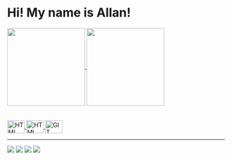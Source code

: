   <h1> Hi! My name is Allan!</h1>

<div>
  <a href="https://github.com/AllazaoAllado">
  <img align="center" height="180em"    src="https://github-readme-stats.vercel.app/api?username=AllazaoAllado&show_icons=true&theme=react&include_all_commits=true&count_private=true"/>
   <img align="center" height="180em"  src="https://github-readme-stats.vercel.app/api/top-langs/?username=AllazaoAllado&layout=compact&langs_count=7&theme=react"/>
</div>
 <br>
<div  align="left"> 
  <div style="display: inline_block"><br>
  <img align="center" alt="HTML" height="30" width="40" src="https://cdn.jsdelivr.net/gh/devicons/devicon/icons/html5/html5-plain.svg">
  <img align="center" alt="HTML" height="30" width="40" src="https://cdn.jsdelivr.net/gh/devicons/devicon/icons/postgresql/postgresql-plain.svg">
  <img align="center" alt="GIT" height="30" width="40" src="https://cdn.jsdelivr.net/gh/devicons/devicon/icons/git/git-original.svg">
</div>
  <hr>
  <a href="https://instagram.com/allan_cordeirooo" target="_blank"><img src="https://img.shields.io/badge/-Instagram-%23E4405F?style=for-the-badge&logo=instagram&logoColor=white" target="_blank"></a>
   <a href="mailto:allanv985@gmail.com" target="_blank"><img src="https://img.shields.io/badge/Gmail-D14836?style=for-the-badge&logo=gmail&logoColor=white" target="_blank"></a>
  <a href="https://www.linkedin.com/in/allan-souza-cordeiro-649322228" target="_blank"><img src="https://img.shields.io/badge/-LinkedIn-%230077B5?style=for-the-badge&logo=linkedin&logoColor=white" target="_blank"></a>
  <a href="https://api.whatsapp.com/send?phone=5548998013745" target="_blank"><img src="https://img.shields.io/badge/WhatsApp-25D366?style=for-the-badge&logo=whatsapp&logoColor=white" target="_blank"></a>  
</div>
 

